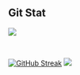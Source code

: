 ## Git Stat 

![](http://github-profile-summary-cards.vercel.app/api/cards/profile-details?username=Huni0819&theme=radical)

<br>

[![GitHub Streak](https://github-readme-streak-stats.herokuapp.com?user=Huni0819&theme=radical&date_format=%5BY.%5Dn.j&card_width=330&hide_total_contributions=true)](https://github.com/Huni0819)
[![](https://github-readme-stats.vercel.app/api?username=Huni0819&theme=radical&show_icons=true&)](https://github.com/Huni0819)

 </br>
